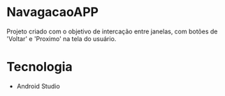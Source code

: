 # NavagacaoAPP

Projeto criado com o objetivo de intercação entre janelas, com botões de 'Voltar' e 'Proximo' na tela do usuário.

# Tecnologia
- Android Studio
